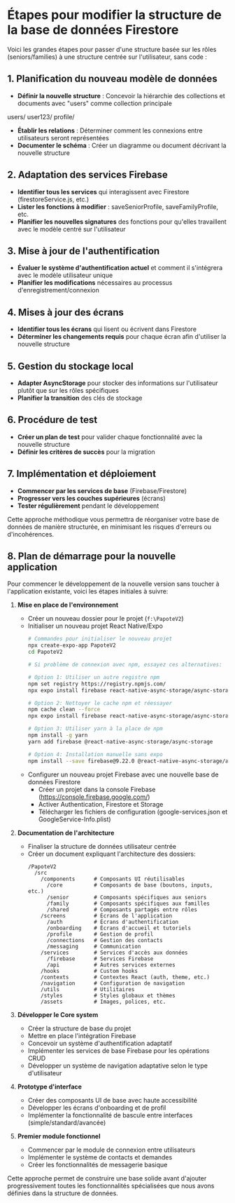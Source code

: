 # Étapes pour modifier la structure de la base de données Firestore

Voici les grandes étapes pour passer d'une structure basée sur les rôles (seniors/families) à une structure centrée sur l'utilisateur, sans code :

## 1. Planification du nouveau modèle de données

- **Définir la nouvelle structure** : Concevoir la hiérarchie des collections et documents avec "users" comme collection principale

users/
  user123/
    profile/

- **Établir les relations** : Déterminer comment les connexions entre utilisateurs seront représentées
- **Documenter le schéma** : Créer un diagramme ou document décrivant la nouvelle structure

## 2. Adaptation des services Firebase

- **Identifier tous les services** qui interagissent avec Firestore (firestoreService.js, etc.)
- **Lister les fonctions à modifier** : saveSeniorProfile, saveFamilyProfile, etc.
- **Planifier les nouvelles signatures** des fonctions pour qu'elles travaillent avec le modèle centré sur l'utilisateur

## 3. Mise à jour de l'authentification

- **Évaluer le système d'authentification actuel** et comment il s'intégrera avec le modèle utilisateur unique
- **Planifier les modifications** nécessaires au processus d'enregistrement/connexion

## 4. Mises à jour des écrans

- **Identifier tous les écrans** qui lisent ou écrivent dans Firestore
- **Déterminer les changements requis** pour chaque écran afin d'utiliser la nouvelle structure

## 5. Gestion du stockage local

- **Adapter AsyncStorage** pour stocker des informations sur l'utilisateur plutôt que sur les rôles spécifiques
- **Planifier la transition** des clés de stockage

## 6. Procédure de test

- **Créer un plan de test** pour valider chaque fonctionnalité avec la nouvelle structure
- **Définir les critères de succès** pour la migration

## 7. Implémentation et déploiement

- **Commencer par les services de base** (Firebase/Firestore)
- **Progresser vers les couches supérieures** (écrans)
- **Tester régulièrement** pendant le développement

Cette approche méthodique vous permettra de réorganiser votre base de données de manière structurée, en minimisant les risques d'erreurs ou d'incohérences.

## 8. Plan de démarrage pour la nouvelle application

Pour commencer le développement de la nouvelle version sans toucher à l'application existante, voici les étapes initiales à suivre:

1. **Mise en place de l'environnement**
   - Créer un nouveau dossier pour le projet (`f:\PapoteV2`)
   - Initialiser un nouveau projet React Native/Expo
      ```bash
      # Commandes pour initialiser le nouveau projet
      npx create-expo-app PapoteV2
      cd PapoteV2
      
      # Si problème de connexion avec npm, essayez ces alternatives:
      
      # Option 1: Utiliser un autre registre npm
      npm set registry https://registry.npmjs.com/
      npx expo install firebase react-native-async-storage/async-storage
      
      # Option 2: Nettoyer le cache npm et réessayer
      npm cache clean --force
      npx expo install firebase react-native-async-storage/async-storage
      
      # Option 3: Utiliser yarn à la place de npm
      npm install -g yarn
      yarn add firebase @react-native-async-storage/async-storage
      
      # Option 4: Installation manuelle sans expo
      npm install --save firebase@9.22.0 @react-native-async-storage/async-storage
      ```
   - Configurer un nouveau projet Firebase avec une nouvelle base de données Firestore
      - Créer un projet dans la console Firebase (https://console.firebase.google.com/)
      - Activer Authentication, Firestore et Storage
      - Télécharger les fichiers de configuration (google-services.json et GoogleService-Info.plist)

2. **Documentation de l'architecture**
   - Finaliser la structure de données utilisateur centrée
   - Créer un document expliquant l'architecture des dossiers:
      ```
      /PapoteV2
        /src
          /components      # Composants UI réutilisables
            /core          # Composants de base (boutons, inputs, etc.)
            /senior        # Composants spécifiques aux seniors
            /family        # Composants spécifiques aux familles
            /shared        # Composants partagés entre rôles
          /screens         # Écrans de l'application
            /auth          # Écrans d'authentification
            /onboarding    # Écrans d'accueil et tutoriels
            /profile       # Gestion de profil
            /connections   # Gestion des contacts
            /messaging     # Communication
          /services        # Services d'accès aux données
            /firebase      # Services Firebase
            /api           # Autres services externes
          /hooks           # Custom hooks
          /contexts        # Contextes React (auth, theme, etc.)
          /navigation      # Configuration de navigation
          /utils           # Utilitaires
          /styles          # Styles globaux et thèmes
          /assets          # Images, polices, etc.
      ```

3. **Développer le Core system**
   - Créer la structure de base du projet
   - Mettre en place l'intégration Firebase
   - Concevoir un système d'authentification adaptatif
   - Implémenter les services de base Firebase pour les opérations CRUD
   - Développer un système de navigation adaptative selon le type d'utilisateur

4. **Prototype d'interface**
   - Créer des composants UI de base avec haute accessibilité
   - Développer les écrans d'onboarding et de profil
   - Implémenter la fonctionnalité de bascule entre interfaces (simple/standard/avancée)

5. **Premier module fonctionnel**
   - Commencer par le module de connexion entre utilisateurs
   - Implémenter le système de contacts et demandes
   - Créer les fonctionnalités de messagerie basique

Cette approche permet de construire une base solide avant d'ajouter progressivement toutes les fonctionnalités spécialisées que nous avons définies dans la structure de données.